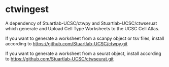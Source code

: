 # ctwingest
A dependency of Stuartlab-UCSC/ctwpy and Stuartlab-UCSC/ctwseruat
which generate and Upload Cell Type Worksheets to the UCSC Cell Atlas.

If you want to generate a worksheet from a scanpy object or tsv files, install according to 
https://github.com/Stuartlab-UCSC/ctwpy.git

If you want to generate a worksheet from a seurat object, install according to 
https://github.com/Stuartlab-UCSC/ctwseurat.git
